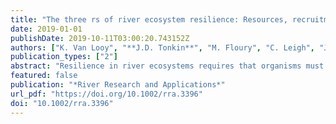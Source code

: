 ```yaml
---
title: "The three rs of river ecosystem resilience: Resources, recruitment, and refugia"
date: 2019-01-01
publishDate: 2019-10-11T03:00:20.743152Z
authors: ["K. Van Looy", "**J.D. Tonkin**", "M. Floury", "C. Leigh", "J. Soininen", "S. Larsen", "J. Heino", "N. LeRoy Poff", "M. Delong", "S.C. Jähnig", "T. Datry", "N. Bonada", "J. Rosebery", "A. Jamoneau", "S.J. Ormerod", "K.J. Collier", "C. Wolter"]
publication_types: ["2"]
abstract: "Resilience in river ecosystems requires that organisms must persist in the face of highly dynamic hydrological and geomorphological variations. Disturbance events such as floods and droughts are postulated to shape life history traits that support resilience, but river management and conservation would benefit from greater understanding of the emergent effects in communities of river organisms. We unify current knowledge of taxonomic-, phylogenetic-, and trait-based aspects of river communities that might aid the identification and quantification of resilience mechanisms. Temporal variations in river productivity, physical connectivity, and environmental heterogeneity resulting from floods and droughts are highlighted as key characteristics that promote resilience in these dynamic ecosystems. Three community-wide mechanisms that underlie resilience are (a) partitioning (competition/facilitation) of dynamically varying resources, (b) dispersal, recolonization, and recruitment promoted by connectivity, and (c) functional redundancy in communities promoted by resource heterogeneity and refugia. Along with taxonomic and phylogenetic identity, biological traits related to feeding specialization, dispersal ability, and habitat specialization mediate organism responses to disturbance. Measures of these factors might also enable assessment of the relative contributions of different mechanisms to community resilience. Interactions between abiotic drivers and biotic aspects of resource use, dispersal, and persistence have clear implications for river conservation and management. To support these management needs, we propose a set of taxonomic, phylogenetic, and life-history trait metrics that might be used to measure resilience mechanisms. By identifying such indicators, our proposed framework can enable targeted management strategies to adapt river ecosystems to global change."
featured: false
publication: "*River Research and Applications*"
url_pdf: "https://doi.org/10.1002/rra.3396"
doi: "10.1002/rra.3396"
---
```


